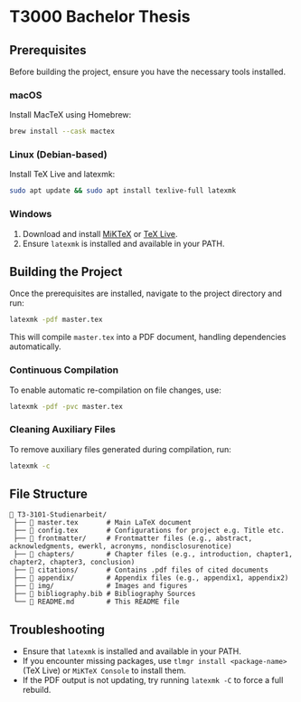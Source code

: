 # T3000 Bachelor Thesis

## Prerequisites

Before building the project, ensure you have the necessary tools installed.

### macOS

Install MacTeX using Homebrew:

```sh
brew install --cask mactex
```

### Linux (Debian-based)

Install TeX Live and latexmk:

```sh
sudo apt update && sudo apt install texlive-full latexmk
```

### Windows

1. Download and install [MiKTeX](https://miktex.org/download) or [TeX Live](https://tug.org/texlive/).
2. Ensure `latexmk` is installed and available in your PATH.

## Building the Project

Once the prerequisites are installed, navigate to the project directory and run:

```sh
latexmk -pdf master.tex
```

This will compile `master.tex` into a PDF document, handling dependencies automatically.

### Continuous Compilation

To enable automatic re-compilation on file changes, use:

```sh
latexmk -pdf -pvc master.tex
```

### Cleaning Auxiliary Files

To remove auxiliary files generated during compilation, run:

```sh
latexmk -c
```

## File Structure

```
📁 T3-3101-Studienarbeit/
 ├── 📄 master.tex       # Main LaTeX document
 ├── 📄 config.tex       # Configurations for project e.g. Title etc.
 ├── 📁 frontmatter/     # Frontmatter files (e.g., abstract, acknowledgments, ewerkl, acronyms, nondisclosurenotice)
 ├── 📁 chapters/        # Chapter files (e.g., introduction, chapter1, chapter2, chapter3, conclusion)
 ├── 📁 citations/       # Contains .pdf files of cited documents
 ├── 📁 appendix/        # Appendix files (e.g., appendix1, appendix2)
 ├── 📁 img/             # Images and figures
 ├── 📁 bibliography.bib # Bibliography Sources
 └── 📄 README.md        # This README file
```

## Troubleshooting

- Ensure that `latexmk` is installed and available in your PATH.
- If you encounter missing packages, use `tlmgr install <package-name>` (TeX Live) or `MiKTeX Console` to install them.
- If the PDF output is not updating, try running `latexmk -C` to force a full rebuild.


